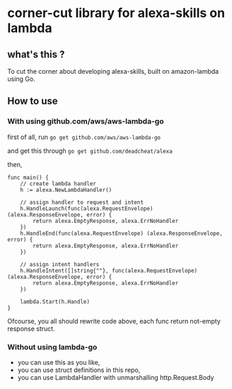 # corner-cut library for alexa-skills on lambda

## what's this ?

To cut the corner about developing alexa-skills, built on amazon-lambda using Go.

## How to use

### With using github.com/aws/aws-lambda-go

first of all, run `go get github.com/aws/aws-lambda-go`

and get this through `go get github.com/deadcheat/alexa`

then,

```
func main() {
	// create lambda handler
	h := alexa.NewLambdaHandler()

	// assign handler to request and intent
	h.HandleLaunch(func(alexa.RequestEnvelope) (alexa.ResponseEnvelope, error) {
		return alexa.EmptyResponse, alexa.ErrNoHandler
	})
	h.HandleEnd(func(alexa.RequestEnvelope) (alexa.ResponseEnvelope, error) {
		return alexa.EmptyResponse, alexa.ErrNoHandler
	})

	// assign intent handlers
	h.HandleIntent([]string{""}, func(alexa.RequestEnvelope) (alexa.ResponseEnvelope, error) {
		return alexa.EmptyResponse, alexa.ErrNoHandler
	})

	lambda.Start(h.Handle)
}
```

Ofcourse, you all should rewrite code above, each func return not-empty response struct.

### Without using lambda-go

- you can use this as you like,
- you can use struct definitions in this repo,
- you can use LambdaHandler with unmarshalling http.Request.Body

